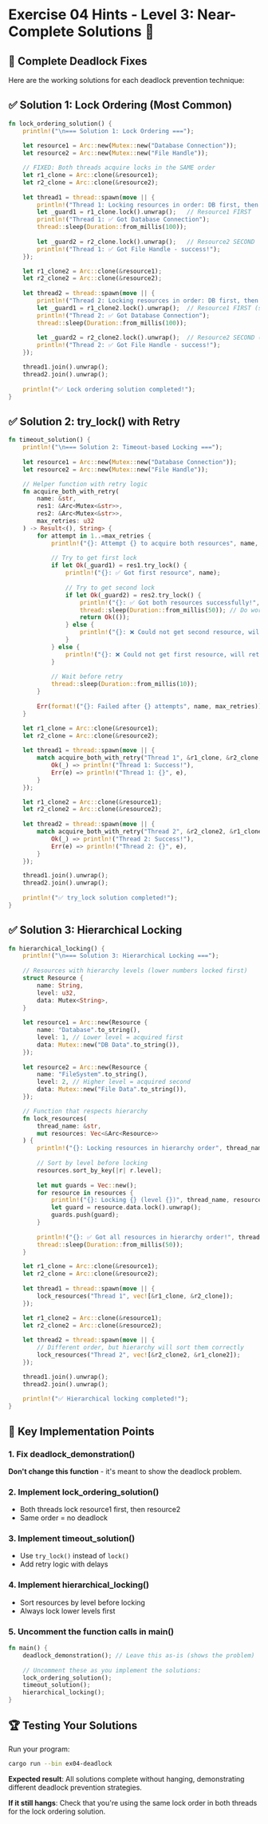 # Exercise 04 Hints - Level 3: Near-Complete Solutions 🔴

## 🎯 Complete Deadlock Fixes

Here are the working solutions for each deadlock prevention technique:

## ✅ Solution 1: Lock Ordering (Most Common)

```rust
fn lock_ordering_solution() {
    println!("\n=== Solution 1: Lock Ordering ===");
    
    let resource1 = Arc::new(Mutex::new("Database Connection"));
    let resource2 = Arc::new(Mutex::new("File Handle"));

    // FIXED: Both threads acquire locks in the SAME order
    let r1_clone = Arc::clone(&resource1);
    let r2_clone = Arc::clone(&resource2);
    
    let thread1 = thread::spawn(move || {
        println!("Thread 1: Locking resources in order: DB first, then File");
        let _guard1 = r1_clone.lock().unwrap();   // Resource1 FIRST
        println!("Thread 1: ✅ Got Database Connection");
        thread::sleep(Duration::from_millis(100));
        
        let _guard2 = r2_clone.lock().unwrap();   // Resource2 SECOND
        println!("Thread 1: ✅ Got File Handle - success!");
    });

    let r1_clone2 = Arc::clone(&resource1);
    let r2_clone2 = Arc::clone(&resource2);
    
    let thread2 = thread::spawn(move || {
        println!("Thread 2: Locking resources in order: DB first, then File");
        let _guard1 = r1_clone2.lock().unwrap();  // Resource1 FIRST (same order!)
        println!("Thread 2: ✅ Got Database Connection");
        thread::sleep(Duration::from_millis(100));
        
        let _guard2 = r2_clone2.lock().unwrap();  // Resource2 SECOND (same order!)
        println!("Thread 2: ✅ Got File Handle - success!");
    });

    thread1.join().unwrap();
    thread2.join().unwrap();
    
    println!("✅ Lock ordering solution completed!");
}
```

## ✅ Solution 2: try_lock() with Retry

```rust
fn timeout_solution() {
    println!("\n=== Solution 2: Timeout-based Locking ===");
    
    let resource1 = Arc::new(Mutex::new("Database Connection"));
    let resource2 = Arc::new(Mutex::new("File Handle"));

    // Helper function with retry logic
    fn acquire_both_with_retry(
        name: &str,
        res1: &Arc<Mutex<&str>>,
        res2: &Arc<Mutex<&str>>,
        max_retries: u32
    ) -> Result<(), String> {
        for attempt in 1..=max_retries {
            println!("{}: Attempt {} to acquire both resources", name, attempt);
            
            // Try to get first lock
            if let Ok(_guard1) = res1.try_lock() {
                println!("{}: ✅ Got first resource", name);
                
                // Try to get second lock
                if let Ok(_guard2) = res2.try_lock() {
                    println!("{}: ✅ Got both resources successfully!", name);
                    thread::sleep(Duration::from_millis(50)); // Do work
                    return Ok(());
                } else {
                    println!("{}: ❌ Could not get second resource, will retry", name);
                }
            } else {
                println!("{}: ❌ Could not get first resource, will retry", name);
            }
            
            // Wait before retry
            thread::sleep(Duration::from_millis(10));
        }
        
        Err(format!("{}: Failed after {} attempts", name, max_retries))
    }

    let r1_clone = Arc::clone(&resource1);
    let r2_clone = Arc::clone(&resource2);
    
    let thread1 = thread::spawn(move || {
        match acquire_both_with_retry("Thread 1", &r1_clone, &r2_clone, 10) {
            Ok(_) => println!("Thread 1: Success!"),
            Err(e) => println!("Thread 1: {}", e),
        }
    });

    let r1_clone2 = Arc::clone(&resource1);
    let r2_clone2 = Arc::clone(&resource2);
    
    let thread2 = thread::spawn(move || {
        match acquire_both_with_retry("Thread 2", &r2_clone2, &r1_clone2, 10) {
            Ok(_) => println!("Thread 2: Success!"),
            Err(e) => println!("Thread 2: {}", e),
        }
    });

    thread1.join().unwrap();
    thread2.join().unwrap();
    
    println!("✅ try_lock solution completed!");
}
```

## ✅ Solution 3: Hierarchical Locking

```rust
fn hierarchical_locking() {
    println!("\n=== Solution 3: Hierarchical Locking ===");
    
    // Resources with hierarchy levels (lower numbers locked first)
    struct Resource {
        name: String,
        level: u32,
        data: Mutex<String>,
    }
    
    let resource1 = Arc::new(Resource {
        name: "Database".to_string(),
        level: 1, // Lower level = acquired first
        data: Mutex::new("DB Data".to_string()),
    });
    
    let resource2 = Arc::new(Resource {
        name: "FileSystem".to_string(),  
        level: 2, // Higher level = acquired second
        data: Mutex::new("File Data".to_string()),
    });

    // Function that respects hierarchy
    fn lock_resources(
        thread_name: &str,
        mut resources: Vec<&Arc<Resource>>
    ) {
        println!("{}: Locking resources in hierarchy order", thread_name);
        
        // Sort by level before locking
        resources.sort_by_key(|r| r.level);
        
        let mut guards = Vec::new();
        for resource in resources {
            println!("{}: Locking {} (level {})", thread_name, resource.name, resource.level);
            let guard = resource.data.lock().unwrap();
            guards.push(guard);
        }
        
        println!("{}: ✅ Got all resources in hierarchy order!", thread_name);
        thread::sleep(Duration::from_millis(50));
    }

    let r1_clone = Arc::clone(&resource1);
    let r2_clone = Arc::clone(&resource2);
    
    let thread1 = thread::spawn(move || {
        lock_resources("Thread 1", vec![&r1_clone, &r2_clone]);
    });

    let r1_clone2 = Arc::clone(&resource1);
    let r2_clone2 = Arc::clone(&resource2);
    
    let thread2 = thread::spawn(move || {
        // Different order, but hierarchy will sort them correctly
        lock_resources("Thread 2", vec![&r2_clone2, &r1_clone2]); 
    });

    thread1.join().unwrap();
    thread2.join().unwrap();
    
    println!("✅ Hierarchical locking completed!");
}
```

## 🎯 Key Implementation Points

### 1. **Fix deadlock_demonstration()** 
**Don't change this function** - it's meant to show the deadlock problem.

### 2. **Implement lock_ordering_solution()**
- Both threads lock resource1 first, then resource2
- Same order = no deadlock

### 3. **Implement timeout_solution()**
- Use `try_lock()` instead of `lock()`
- Add retry logic with delays

### 4. **Implement hierarchical_locking()**
- Sort resources by level before locking
- Always lock lower levels first

### 5. **Uncomment the function calls in main()**
```rust
fn main() {
    deadlock_demonstration(); // Leave this as-is (shows the problem)
    
    // Uncomment these as you implement the solutions:
    lock_ordering_solution();
    timeout_solution(); 
    hierarchical_locking();
}
```

## 🏆 Testing Your Solutions

Run your program:
```bash
cargo run --bin ex04-deadlock
```

**Expected result**: All solutions complete without hanging, demonstrating different deadlock prevention strategies.

**If it still hangs**: Check that you're using the same lock order in both threads for the lock ordering solution.